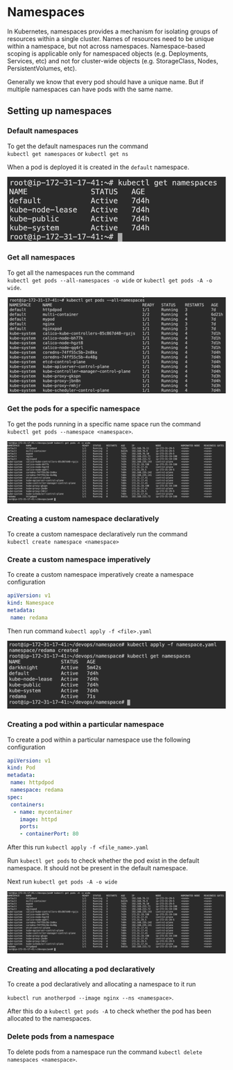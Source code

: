# Namespaces

In Kubernetes, namespaces provides a mechanism for isolating groups of resources within a single cluster. Names of resources need to be unique within a namespace, but not across namespaces. Namespace-based scoping is applicable only for namespaced objects (e.g. Deployments, Services, etc) and not for cluster-wide objects (e.g. StorageClass, Nodes, PersistentVolumes, etc).

Generally we know that every pod should have a unique name. But if multiple namespaces can have pods with the same name.

## Setting up namespaces

### Default namespaces

To get the default namespaces run the command \
`kubectl get namespaces` or `kubectl get ns`

When a pod is deployed it is created in the `default` namespace.

![default-namespace](../snapshots/default-namespace.png)

### Get all namespaces

To get all the namespaces run the command \
`kubectl get pods --all-namespaces -o wide` or `kubectl get pods -A -o wide`.

![pods-allnamespaces](../snapshots/pods-allnamespaces.png)

### Get the pods for a specific namespace

To get the pods running in a specific name space run the command \
`kubectl get pods --namespace <namespace>`.

![namespace-pods](../snapshots/namespace-pods.png)

### Creating a custom namespace declaratively

To create a custom namespace declaratively run the command \
`kubectl create namespace <namespace>`

### Create a custom namespace imperatively
To create a custom namespace imperatively create a namespace configuration

```yaml
apiVersion: v1
kind: Namespace
metadata:
 name: redama
```
Then run command `kubectl apply -f <file>.yaml`

![namespace-imperative](../snapshots/namespace-create.png)

### Creating a pod within a particular namespace

To create a pod within a particular namespace use the following configuration

```yaml
apiVersion: v1
kind: Pod
metadata:
 name: httpdpod
 namespace: redama
spec:
 containers:
  - name: mycontainer
    image: httpd
    ports:
    - containerPort: 80
```

After this run `kubectl apply -f <file_name>.yaml`

Run `kubectl get pods` to check whether the pod exist in the default namespace. It should not be present in the default namespace.

Next run `kubectl get pods -A -o wide`

![namespace-pods](../snapshots/namespace-pods.png)

### Creating and allocating a pod declaratively

To create a pod declaratively and allocating a namespace to it run

`kubectl run anotherpod --image nginx --ns <namespace>`.

After this do a `kubectl get pods -A` to check whether the pod has been allocated to the namespaces.

### Delete pods from a namespace

To delete pods from a namespace run the command `kubectl delete namespaces <namespace>`.
